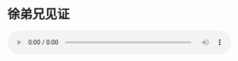 # 徐弟兄见证

<audio style="width: 100%;" preload="false" controls controlslist="nodownload"><source src="//file.simai.life/audio/mp3/old/12361.mp3" type="audio/mpeg">Your browser does not support the audio element.</audio>


